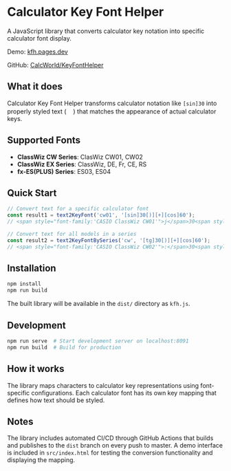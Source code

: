 # Calculator Key Font Helper

A JavaScript library that converts calculator key notation into specific calculator font display.

Demo: [kfh.pages.dev](https://kfh.pages.dev)

GitHub: [CalcWorld/KeyFontHelper](https://github.com/CalcWorld/KeyFontHelper)

## What it does

Calculator Key Font Helper transforms calculator notation like `[sin]30` into properly styled
text (<img src="https://github.com/user-attachments/assets/8339dbb6-950a-4d49-b834-0ba08045c7fc" style="height: 1rem">)
that matches the appearance of actual calculator keys.

## Supported Fonts

- **ClassWiz CW Series**: ClasWiz CW01, CW02
- **ClassWiz EX Series**: ClassWiz, DE, Fr, CE, RS
- **fx-ES(PLUS) Series**: ES03, ES04

## Quick Start

```javascript
// Convert text for a specific calculator font
const result1 = text2KeyFont('cw01', '[sin]30[)][+][cos]60');
// <span style="font-family:'CASIO ClassWiz CW01'">j</span>30<span style="font-family:'CASIO ClassWiz CW01'">)</span><span style="font-family:'CASIO ClassWiz CW01'">+</span><span style="font-family:'CASIO ClassWiz CW01'">k</span>60

// Convert text for all models in a series
const result2 = text2KeyFontBySeries('cw', '[tg]30[)][+][cos]60');
// <span style="font-family:'CASIO ClassWiz CW02'">:</span>30<span style="font-family:'CASIO ClassWiz CW01'">)</span><span style="font-family:'CASIO ClassWiz CW01'">+</span><span style="font-family:'CASIO ClassWiz CW01'">k</span>60
```

## Installation

```bash
npm install
npm run build
```

The built library will be available in the `dist/` directory as `kfh.js`.

## Development

```bash
npm run serve  # Start development server on localhost:8091
npm run build  # Build for production
```

## How it works

The library maps characters to calculator key representations using font-specific configurations. Each calculator font has its own key mapping that defines how text should be styled.

## Notes

The library includes automated CI/CD through GitHub Actions that builds and publishes to the `dist` branch on every push to master. A demo interface is included in `src/index.html` for testing the conversion functionality and displaying the mapping.

